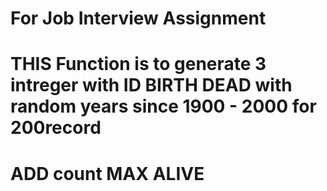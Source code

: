 # For Job Interview Assignment
# THIS Function is to generate 3 intreger with ID BIRTH DEAD with random years since 1900 - 2000 for 200record
# ADD count MAX ALIVE
